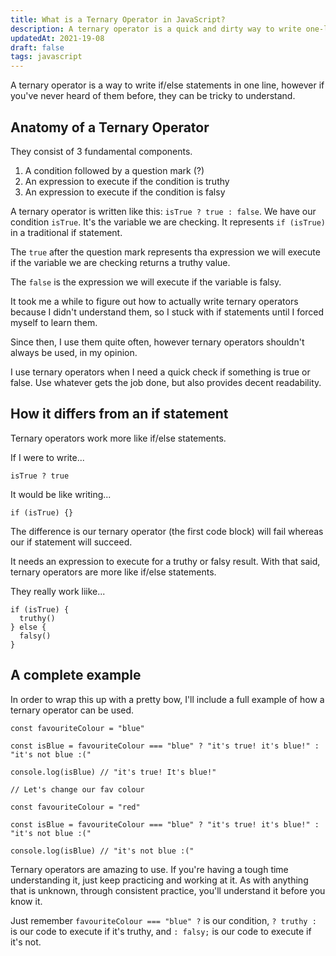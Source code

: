 ```yaml
---
title: What is a Ternary Operator in JavaScript?
description: A ternary operator is a quick and dirty way to write one-liner if statements.
updatedAt: 2021-19-08
draft: false
tags: javascript
---
```


A ternary operator is a way to write if/else statements in one line, however if you've never heard of them before, they can be tricky to understand.

## Anatomy of a Ternary Operator

They consist of 3 fundamental components.

1. A condition followed by a question mark (?)
2. An expression to execute if the condition is truthy
3. An expression to execute if the condition is falsy

A ternary operator is written like this: `isTrue ? true : false`. We have our condition `isTrue`. It's the variable we are checking. It represents `if (isTrue)` in a traditional if statement.

The `true` after the question mark represents tha expression we will execute if the variable we are checking returns a truthy value.

The `false` is the expression we will execute if the variable is falsy.

It took me a while to figure out how to actually write ternary operators because I didn't understand them, so I stuck with if statements until I forced myself to learn them.

Since then, I use them quite often, however ternary operators shouldn't always be used, in my opinion.

I use ternary operators when I need a quick check if something is true or false. Use whatever gets the job done, but also provides decent readability.

## How it differs from an if statement

Ternary operators work more like if/else statements.

If I were to write...

```
isTrue ? true
```

It would be like writing...

```
if (isTrue) {}
```

The difference is our ternary operator (the first code block) will fail whereas our if statement will succeed.

It needs an expression to execute for a truthy or falsy result. With that said, ternary operators are more like if/else statements.

They really work liike...

```
if (isTrue) {
  truthy()
} else {
  falsy()
}
```

## A complete example

In order to wrap this up with a pretty bow, I'll include a full example of how a ternary operator can be used.

```
const favouriteColour = "blue"

const isBlue = favouriteColour === "blue" ? "it's true! it's blue!" : "it's not blue :("

console.log(isBlue) // "it's true! It's blue!"

// Let's change our fav colour

const favouriteColour = "red"

const isBlue = favouriteColour === "blue" ? "it's true! it's blue!" : "it's not blue :("

console.log(isBlue) // "it's not blue :("
```

Ternary operators are amazing to use. If you're having a tough time understanding it, just keep practicing and working at it. As with anything that is unknown, through consistent practice, you'll understand it before you know it.

Just remember `favouriteColour === "blue" ?` is our condition, `? truthy :` is our code to execute if it's truthy, and `: falsy;` is our code to execute if it's not.

